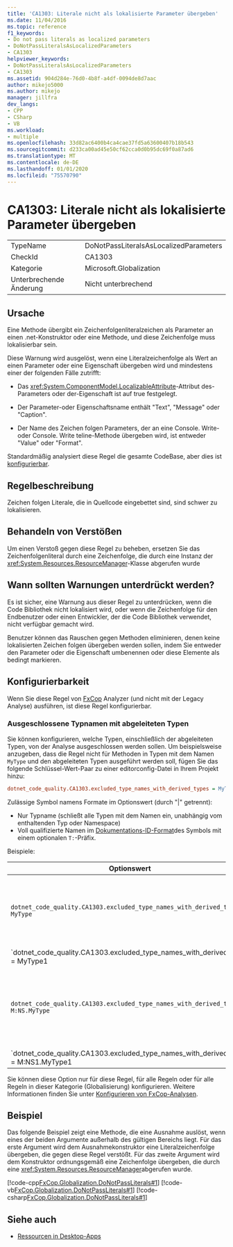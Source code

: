 ```yaml
---
title: 'CA1303: Literale nicht als lokalisierte Parameter übergeben'
ms.date: 11/04/2016
ms.topic: reference
f1_keywords:
- Do not pass literals as localized parameters
- DoNotPassLiteralsAsLocalizedParameters
- CA1303
helpviewer_keywords:
- DoNotPassLiteralsAsLocalizedParameters
- CA1303
ms.assetid: 904d284e-76d0-4b8f-a4df-0094de8d7aac
author: mikejo5000
ms.author: mikejo
manager: jillfra
dev_langs:
- CPP
- CSharp
- VB
ms.workload:
- multiple
ms.openlocfilehash: 33d82ac6400b4ca4cae37fd5a63600407b18b543
ms.sourcegitcommit: d233ca00ad45e50cf62cca0d0b95dc69f0a87ad6
ms.translationtype: MT
ms.contentlocale: de-DE
ms.lasthandoff: 01/01/2020
ms.locfileid: "75570790"
---
```

# <a name="ca1303-do-not-pass-literals-as-localized-parameters"></a>CA1303: Literale nicht als lokalisierte Parameter übergeben

|||
|-|-|
|TypeName|DoNotPassLiteralsAsLocalizedParameters|
|CheckId|CA1303|
|Kategorie|Microsoft.Globalization|
|Unterbrechende Änderung|Nicht unterbrechend|

## <a name="cause"></a>Ursache

Eine Methode übergibt ein Zeichenfolgenliteralzeichen als Parameter an einen .net-Konstruktor oder eine Methode, und diese Zeichenfolge muss lokalisierbar sein.

Diese Warnung wird ausgelöst, wenn eine Literalzeichenfolge als Wert an einen Parameter oder eine Eigenschaft übergeben wird und mindestens einer der folgenden Fälle zutrifft:

- Das <xref:System.ComponentModel.LocalizableAttribute>-Attribut des-Parameters oder der-Eigenschaft ist auf true festgelegt.

- Der Parameter-oder Eigenschaftsname enthält "Text", "Message" oder "Caption".

- Der Name des Zeichen folgen Parameters, der an eine Console. Write-oder Console. Write teline-Methode übergeben wird, ist entweder "Value" oder "Format".

Standardmäßig analysiert diese Regel die gesamte CodeBase, aber dies ist [konfigurierbar](#configurability).

## <a name="rule-description"></a>Regelbeschreibung

Zeichen folgen Literale, die in Quellcode eingebettet sind, sind schwer zu lokalisieren.

## <a name="how-to-fix-violations"></a>Behandeln von Verstößen

Um einen Verstoß gegen diese Regel zu beheben, ersetzen Sie das Zeichenfolgenliteral durch eine Zeichenfolge, die durch eine Instanz der <xref:System.Resources.ResourceManager>-Klasse abgerufen wurde

## <a name="when-to-suppress-warnings"></a>Wann sollten Warnungen unterdrückt werden?

Es ist sicher, eine Warnung aus dieser Regel zu unterdrücken, wenn die Code Bibliothek nicht lokalisiert wird, oder wenn die Zeichenfolge für den Endbenutzer oder einen Entwickler, der die Code Bibliothek verwendet, nicht verfügbar gemacht wird.

Benutzer können das Rauschen gegen Methoden eliminieren, denen keine lokalisierten Zeichen folgen übergeben werden sollen, indem Sie entweder den Parameter oder die Eigenschaft umbenennen oder diese Elemente als bedingt markieren.

## <a name="configurability"></a>Konfigurierbarkeit

Wenn Sie diese Regel von [FxCop](install-fxcop-analyzers.md) Analyzer (und nicht mit der Legacy Analyse) ausführen, ist diese Regel konfigurierbar.

### <a name="excluded-type-names-with-derived-types"></a>Ausgeschlossene Typnamen mit abgeleiteten Typen

Sie können konfigurieren, welche Typen, einschließlich der abgeleiteten Typen, von der Analyse ausgeschlossen werden sollen. Um beispielsweise anzugeben, dass die Regel nicht für Methoden in Typen mit dem Namen `MyType` und den abgeleiteten Typen ausgeführt werden soll, fügen Sie das folgende Schlüssel-Wert-Paar zu einer editorconfig-Datei in Ihrem Projekt hinzu:

```ini
dotnet_code_quality.CA1303.excluded_type_names_with_derived_types = MyType
```

Zulässige Symbol namens Formate im Optionswert (durch "|" getrennt):
  - Nur Typname (schließt alle Typen mit dem Namen ein, unabhängig vom enthaltenden Typ oder Namespace)
  - Voll qualifizierte Namen im [Dokumentations-ID-Format](https://github.com/dotnet/csharplang/blob/master/spec/documentation-comments.md#id-string-format)des Symbols mit einem optionalen `T:`-Präfix.

Beispiele:

| Optionswert | Summary |
| --- | --- |
|`dotnet_code_quality.CA1303.excluded_type_names_with_derived_types = MyType` | Entspricht allen Typen mit dem Namen "MyType" und allen abgeleiteten Typen in der Kompilierung.
|`dotnet_code_quality.CA1303.excluded_type_names_with_derived_types = MyType1|MyType2` | Entspricht allen Typen mit dem Namen "MyType1" oder "MyType2" und allen abgeleiteten Typen in der Kompilierung.
|`dotnet_code_quality.CA1303.excluded_type_names_with_derived_types = M:NS.MyType` | Entspricht dem spezifischen Typ "MyType" mit dem angegebenen voll qualifizierten Namen und allen abgeleiteten Typen.
|`dotnet_code_quality.CA1303.excluded_type_names_with_derived_types = M:NS1.MyType1|M:NS2.MyType2` | Entspricht den spezifischen Typen "MyType1" und "MyType2" mit den jeweiligen voll qualifizierten Namen und allen abgeleiteten Typen.

Sie können diese Option nur für diese Regel, für alle Regeln oder für alle Regeln in dieser Kategorie (Globalisierung) konfigurieren. Weitere Informationen finden Sie unter [Konfigurieren von FxCop-Analysen](configure-fxcop-analyzers.md).

## <a name="example"></a>Beispiel

Das folgende Beispiel zeigt eine Methode, die eine Ausnahme auslöst, wenn eines der beiden Argumente außerhalb des gültigen Bereichs liegt. Für das erste Argument wird dem Ausnahmekonstruktor eine Literalzeichenfolge übergeben, die gegen diese Regel verstößt. Für das zweite Argument wird dem Konstruktor ordnungsgemäß eine Zeichenfolge übergeben, die durch eine <xref:System.Resources.ResourceManager>abgerufen wurde.

[!code-cpp[FxCop.Globalization.DoNotPassLiterals#1](../code-quality/codesnippet/CPP/ca1303-do-not-pass-literals-as-localized-parameters_1.cpp)]
[!code-vb[FxCop.Globalization.DoNotPassLiterals#1](../code-quality/codesnippet/VisualBasic/ca1303-do-not-pass-literals-as-localized-parameters_1.vb)]
[!code-csharp[FxCop.Globalization.DoNotPassLiterals#1](../code-quality/codesnippet/CSharp/ca1303-do-not-pass-literals-as-localized-parameters_1.cs)]

## <a name="see-also"></a>Siehe auch

- [Ressourcen in Desktop-Apps](/dotnet/framework/resources/index)
